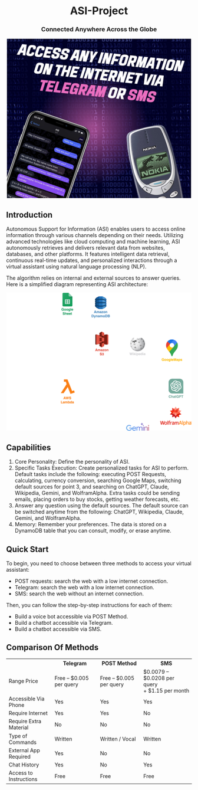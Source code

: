 <h1 align="center">ASI-Project</h1>

<h3 align="center">Connected Anywhere Across the Globe</h3>

<p align="center">
  <img src="https://github.com/6248b8d16d1ed6821698c04b329a6c83/ASI-Project/blob/ef6178148852de43ce7a0f96ca962e0351b67081/assets/images/Empowering%20Access%20to%20Information.jpeg" alt="ASI Project Architecture" width="500"/>
</p>

## Introduction

Autonomous Support for Information (ASI) enables users to access online information through various channels depending on their
needs. Utilizing advanced technologies like cloud computing and machine learning, ASI autonomously retrieves and delivers relevant
data from websites, databases, and other platforms. It features intelligent data retrieval, continuous real-time updates, and
personalized interactions through a virtual assistant using natural language processing (NLP).

The algorithm relies on internal and external sources to answer queries. Here is a simplified diagram representing ASI architecture:

<p align="center">
  <img src="https://github.com/6248b8d16d1ed6821698c04b329a6c83/ASI-Project/blob/df701badcfc6dafd14efdfdbd149a1b50e143c4f/assets/ASI%20Architecture.png" alt="ASI Project Architecture" width="600"/>
</p>

## Capabilities

1. Core Personality: Define the personality of ASI.
2. Specific Tasks Execution: Create personalized tasks for ASI to
perform. Default tasks include the following: executing POST
Requests, calculating, currency conversion, searching
Google Maps, switching default sources for point 3, and
searching on ChatGPT, Claude, Wikipedia, Gemini, and WolframAlpha.
Extra tasks could be sending emails, placing orders to buy
stocks, getting weather forecasts, etc.
3. Answer any question using the default sources. The default
source can be switched anytime from the following: ChatGPT,
Wikipedia, Claude, Gemini, and WolframAlpha.
4. Memory: Remember your preferences. The data is stored on a
DynamoDB table that you can consult, modify, or erase
anytime.

## Quick Start

To begin, you need to choose between three methods to access your virtual assistant:
- POST requests: search the web with a low internet connection.
- Telegram: search the web with a low internet connection.
- SMS: search the web without an internet connection.

Then, you can follow the step-by-step instructions for each of them:
- Build a voice bot accessible via POST Method.
- Build a chatbot accessible via Telegram.
- Build a chatbot accessible via SMS.


## Comparison Of Methods
<div align="center">
  <table>
    <tr>
      <th></th>
      <th>Telegram</th>
      <th>POST Method</th>
      <th>SMS</th>
    </tr>
    <tr>
      <td>Range Price</td>
      <td>Free – $0.005 per query</td>
      <td>Free – $0.005 per query</td>
      <td>$0.0079 – $0.0208 per query<br>+ $1.15 per month</td>
    </tr>
    <tr>
      <td>Accessible Via Phone</td>
      <td>Yes</td>
      <td>Yes</td>
      <td>Yes</td>
    </tr>
    <tr>
      <td>Require Internet</td>
      <td>Yes</td>
      <td>Yes</td>
      <td>No</td>
    </tr>
    <tr>
      <td>Require Extra Material</td>
      <td>No</td>
      <td>No</td>
      <td>No</td>
    </tr>
    <tr>
      <td>Type of Commands</td>
      <td>Written</td>
      <td>Written / Vocal</td>
      <td>Written</td>
    </tr>
    <tr>
      <td>External App Required</td>
      <td>Yes</td>
      <td>No</td>
      <td>No</td>
    </tr>
    <tr>
      <td>Chat History</td>
      <td>Yes</td>
      <td>No</td>
      <td>Yes</td>
    </tr>
    <tr>
      <td>Access to Instructions</td>
      <td>Free</td>
      <td>Free</td>
      <td>Free</td>
    </tr>
  </table>
</div>


